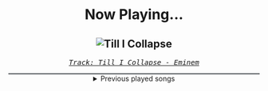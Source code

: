 <div align="center"> 
<h1>Now Playing...</h1>

![Till I Collapse](https://i.scdn.co/image/ab67616d00001e026ca5c90113b30c3c43ffb8f4)
--
_<samp><a href="https://open.spotify.com/track/4xkOaSrkexMciUUogZKVTS">Track: Till I Collapse - Eminem</a></samp>_

<div style="border: 1px #4B5054 solid"></div>
<details>
  <summary>
    Previous played songs
  </summary>
  <table>
    <thead>
      <tr>
        <th>
          Artist
        </th>
        <th>
          Song
        </th>
        <th>
          Link
        </th>
      </tr>
    </thead>
    <tbody>
      <tr><td>Eminem</td><td>Till I Collapse</td><td><a href="https://open.spotify.com/track/4xkOaSrkexMciUUogZKVTS">https://open.spotify.com/track/4xkOaSrkexMciUUogZKVTS</a></td></tr><tr><td>Art Of Dying</td><td>Get Thru This</td><td><a href="https://open.spotify.com/track/1KWiceCPUuzYbxluCCOpX2">https://open.spotify.com/track/1KWiceCPUuzYbxluCCOpX2</a></td></tr><tr><td>Ill Niño</td><td>This Is War</td><td><a href="https://open.spotify.com/track/4B2TOvwoWYsCmZpgarjRqS">https://open.spotify.com/track/4B2TOvwoWYsCmZpgarjRqS</a></td></tr><tr><td>Dead by April</td><td>Erased</td><td><a href="https://open.spotify.com/track/1xM90iPZsfHKoFHxiziUpZ">https://open.spotify.com/track/1xM90iPZsfHKoFHxiziUpZ</a></td></tr><tr><td>P.O.D.</td><td>Boom</td><td><a href="https://open.spotify.com/track/5DooySfCD1xCJ49gQm9rx7">https://open.spotify.com/track/5DooySfCD1xCJ49gQm9rx7</a></td></tr><tr><td>Thousand Foot Krutch</td><td>Move</td><td><a href="https://open.spotify.com/track/5tXPbEbEouMSEbqQHO0qQa">https://open.spotify.com/track/5tXPbEbEouMSEbqQHO0qQa</a></td></tr><tr><td>Hollywood Undead</td><td>S.C.A.V.A.</td><td><a href="https://open.spotify.com/track/2eK7g9jBuTwACNXpV9BUAE">https://open.spotify.com/track/2eK7g9jBuTwACNXpV9BUAE</a></td></tr><tr><td>LaFee</td><td>Heul doch</td><td><a href="https://open.spotify.com/track/5wtUiRzz2YVVWzpWt0hwSP">https://open.spotify.com/track/5wtUiRzz2YVVWzpWt0hwSP</a></td></tr><tr><td>Adelitas Way</td><td>Invincible</td><td><a href="https://open.spotify.com/track/4FthwGFz9SVZgCVqxNXsSK">https://open.spotify.com/track/4FthwGFz9SVZgCVqxNXsSK</a></td></tr><tr><td>Papa Roach</td><td>Last Resort</td><td><a href="https://open.spotify.com/track/5W8YXBz9MTIDyrpYaCg2Ky">https://open.spotify.com/track/5W8YXBz9MTIDyrpYaCg2Ky</a></td></tr><tr><td>Bad Meets Evil</td><td>Fast Lane</td><td><a href="https://open.spotify.com/track/2c5Isyd07hWsl7AQia2Dig">https://open.spotify.com/track/2c5Isyd07hWsl7AQia2Dig</a></td></tr><tr><td>OOMPH!</td><td>Augen auf!</td><td><a href="https://open.spotify.com/track/6gcFq5UOdNa8LzTRd4lldD">https://open.spotify.com/track/6gcFq5UOdNa8LzTRd4lldD</a></td></tr><tr><td>Egypt Central</td><td>Over And Under</td><td><a href="https://open.spotify.com/track/6Lah64e21cUytn0QXfuOoF">https://open.spotify.com/track/6Lah64e21cUytn0QXfuOoF</a></td></tr><tr><td>Dope</td><td>My Funeral</td><td><a href="https://open.spotify.com/track/6JEgyvjdGb4CYzcCh6fssP">https://open.spotify.com/track/6JEgyvjdGb4CYzcCh6fssP</a></td></tr><tr><td>Eminem</td><td>Not Afraid</td><td><a href="https://open.spotify.com/track/7Ie9W94M7OjPoZVV216Xus">https://open.spotify.com/track/7Ie9W94M7OjPoZVV216Xus</a></td></tr><tr><td>Static-X</td><td>The Only</td><td><a href="https://open.spotify.com/track/35ZmCVnfYRdK1iLGCxNhMa">https://open.spotify.com/track/35ZmCVnfYRdK1iLGCxNhMa</a></td></tr><tr><td>Egypt Central</td><td>White Rabbit</td><td><a href="https://open.spotify.com/track/4QhSscYz3TPLEwD6lMezvG">https://open.spotify.com/track/4QhSscYz3TPLEwD6lMezvG</a></td></tr><tr><td>Powerman 5000</td><td>Bombshell</td><td><a href="https://open.spotify.com/track/2yY4ojg6wfEFBGVZoJuXqK">https://open.spotify.com/track/2yY4ojg6wfEFBGVZoJuXqK</a></td></tr><tr><td>Spoken</td><td>Through It All</td><td><a href="https://open.spotify.com/track/3nB5TJEl7taRMwlaoHiOry">https://open.spotify.com/track/3nB5TJEl7taRMwlaoHiOry</a></td></tr><tr><td>Blue Stahli</td><td>ULTRAnumb</td><td><a href="https://open.spotify.com/track/3B0hzwc1e8AYOytj9hZS2I">https://open.spotify.com/track/3B0hzwc1e8AYOytj9hZS2I</a></td></tr>
    </tbody>
  </table>
</details>

</div>
